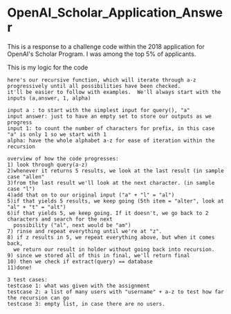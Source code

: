 # OpenAI_Scholar_Application_Answer
This is a response to a challenge code within the 2018 application for OpenAI's Scholar Program.  I was among the top 5% of applicants.

This is my logic for the code

    here's our recursive function, which will iterate through a-z progressively until all possibilities have been checked.
    it'll be easier to follow with examples.  We'll always start with the inputs (a,answer, 1, alpha)

    input a : to start with the simplest input for query(), "a"
    input answer: just to have an empty set to store our outputs as we progress
    input 1: to count the number of characters for prefix, in this case "a" is only 1 so we start with 1
    alpha: have the whole alphabet a-z for ease of iteration within the recursion

    overview of how the code progresses:
    1) look through query(a-z)
    2)whenever it returns 5 results, we look at the last result (in sample case "allen"
    3)from the last result we'll look at the next character. (in sample case "l")
    4)add that on to our original input ("a" + "l" = "al")
    5)if that yields 5 results, we keep going (5th item = "alter", look at "al" + "t" = "alt")
    6)if that yields 5, we keep going. If it doesn't, we go back to 2 characters and search for the next
      possibility ("al", next would be "am")
    7) rinse and repeat everything until we're at "z".
    8) if z results in 5, we repeat everything above, but when it comes back,
      we return our result in holder without going back into recursion.
    9) since we stored all of this in final, we'll return final
    10) then we check if extract(query) == database
    11)done!

    3 test cases:
    testcase 1: what was given with the assignment
    testcase 2: a list of many users with "username" + a-z to test how far the recursion can go
    testcase 3: empty list, in case there are no users.
